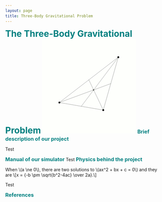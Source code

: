 ```yaml
---
layout: page
title: Three-Body Gravitational Problem
---
```


<h1 style="color: #008080;display:inline">The Three-Body Gravitational Problem</h1>

<img src="/mcgill/3body.gif" alt="Loading" title="Loading" class="center" />


<h3 style="color: #008080;display:inline">Brief description of our project</h3>

Test

<h3 style="color: #008080;display:inline">Manual of our simulator</h3>
Test
<h3 style="color: #008080;display:inline">Physics behind the project</h3>

<html>
<head>
  <meta charset="utf-8">
  <meta name="viewport" content="width=device-width">
  <title>MathJax example</title>
  <script src="https://polyfill.io/v3/polyfill.min.js?features=es6"></script>
  <script id="MathJax-script" async
          src="https://cdn.jsdelivr.net/npm/mathjax@3/es5/tex-mml-chtml.js">
  </script>
</head>
<body>
<p>
  When \(a \ne 0\), there are two solutions to \(ax^2 + bx + c = 0\) and they are
  \[x = {-b \pm \sqrt{b^2-4ac} \over 2a}.\]
</p>
</body>


Test
  
<h3 style="color: #008080;display:inline">References</h3> 
